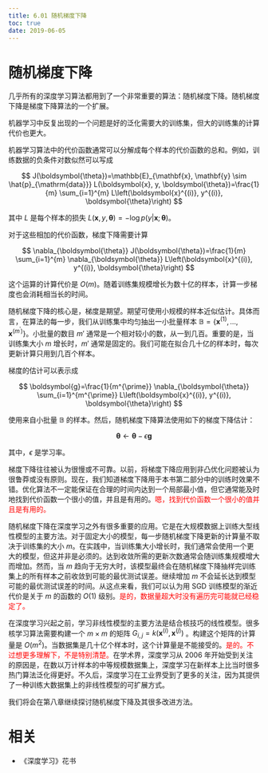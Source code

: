 ```yaml
---
title: 6.01 随机梯度下降
toc: true
date: 2019-06-05
---
```


# 随机梯度下降

几乎所有的深度学习算法都用到了一个非常重要的算法：随机梯度下降。随机梯度下降是梯度下降算法的一个扩展。

机器学习中反复出现的一个问题是好的泛化需要大的训练集，但大的训练集的计算代价也更大。


机器学习算法中的代价函数通常可以分解成每个样本的代价函数的总和。例如，训练数据的负条件对数似然可以写成

$$
J(\boldsymbol{\theta})=\mathbb{E}_{\mathbf{x}, \mathbf{y} \sim \hat{p}_{\mathrm{data}}} L(\boldsymbol{x}, y, \boldsymbol{\theta})=\frac{1}{m} \sum_{i=1}^{m} L\left(\boldsymbol{x}^{(i)}, y^{(i)}, \boldsymbol{\theta}\right)
$$

其中 $L$ 是每个样本的损失 $L(\boldsymbol{x}, y, \boldsymbol{\theta})=-\log p(y | \boldsymbol{x} ; \boldsymbol{\theta})$。

对于这些相加的代价函数，梯度下降需要计算

$$
\nabla_{\boldsymbol{\theta}} J(\boldsymbol{\theta})=\frac{1}{m} \sum_{i=1}^{m} \nabla_{\boldsymbol{\theta}} L\left(\boldsymbol{x}^{(i)}, y^{(i)}, \boldsymbol{\theta}\right)
$$

这个运算的计算代价是 $O(m)$。随着训练集规模增长为数十亿的样本，计算一步梯度也会消耗相当长的时间。

随机梯度下降的核心是，梯度是期望。期望可使用小规模的样本近似估计。具体而言，在算法的每一步，我们从训练集中均匀抽出一小批量样本 $\mathbb{B}=\left\{\boldsymbol{x}^{(1)}, \ldots, \boldsymbol{x}^{\left(m^{\prime}\right)}\right\}$。小批量的数目 $m'$ 通常是一个相对较小的数，从一到几百。重要的是，当训练集大小 $m$ 增长时，$m'$ 通常是固定的。我们可能在拟合几十亿的样本时，每次更新计算只用到几百个样本。

梯度的估计可以表示成

$$
\boldsymbol{g}=\frac{1}{m^{\prime}} \nabla_{\boldsymbol{\theta}} \sum_{i=1}^{m^{\prime}} L\left(\boldsymbol{x}^{(i)}, y^{(i)}, \boldsymbol{\theta}\right)
$$

使用来自小批量 $\mathbb{B}$ 的样本。然后，随机梯度下降算法使用如下的梯度下降估计：

$$
\boldsymbol{\theta} \leftarrow \boldsymbol{\theta}-\epsilon \boldsymbol{g}
$$

其中，$\epsilon$ 是学习率。

梯度下降往往被认为很慢或不可靠。以前，将梯度下降应用到非凸优化问题被认为很鲁莽或没有原则。现在，我们知道梯度下降用于本书第二部分中的训练时效果不错。优化算法不一定能保证在合理的时间内达到一个局部最小值，但它通常能及时地找到代价函数一个很小的值，并且是有用的。<span style="color:red;">嗯，找到代价函数一个很小的值并且是有用的。</span>


随机梯度下降在深度学习之外有很多重要的应用。它是在大规模数据上训练大型线性模型的主要方法。对于固定大小的模型，每一步随机梯度下降更新的计算量不取决于训练集的大小 $m$。在实践中，当训练集大小增长时，我们通常会使用一个更大的模型，但这并非是必须的。达到收敛所需的更新次数通常会随训练集规模增大而增加。然而，当 $m$ 趋向于无穷大时，该模型最终会在随机梯度下降抽样完训练集上的所有样本之前收敛到可能的最优测试误差。继续增加 $m$ 不会延长达到模型可能的最优测试误差的时间。从这点来看，我们可以认为用 SGD 训练模型的渐近代价是关于 $m$ 的函数的 $O(1)$ 级别。<span style="color:red;">是的，数据量超大时没有遍历完可能就已经稳定了。</span>

在深度学习兴起之前，学习非线性模型的主要方法是结合核技巧的线性模型。很多核学习算法需要构建一个 $m\times m$ 的矩阵 $G_{i, j}=k\left(\boldsymbol{x}^{(i)}, \boldsymbol{x}^{(j)}\right)$ 。构建这个矩阵的计算量是 $O(m^2)$。当数据集是几十亿个样本时，这个计算量是不能接受的。<span style="color:red;">是的。不过想更多理解下，不是特别清楚。</span>在学术界，深度学习从 2006 年开始受到关注的原因是，在数以万计样本的中等规模数据集上，深度学习在新样本上比当时很多热门算法泛化得更好。不久后，深度学习在工业界受到了更多的关注，因为其提供了一种训练大数据集上的非线性模型的可扩展方式。

我们将会在第八章继续探讨随机梯度下降及其很多改进方法。



# 相关

- 《深度学习》花书

